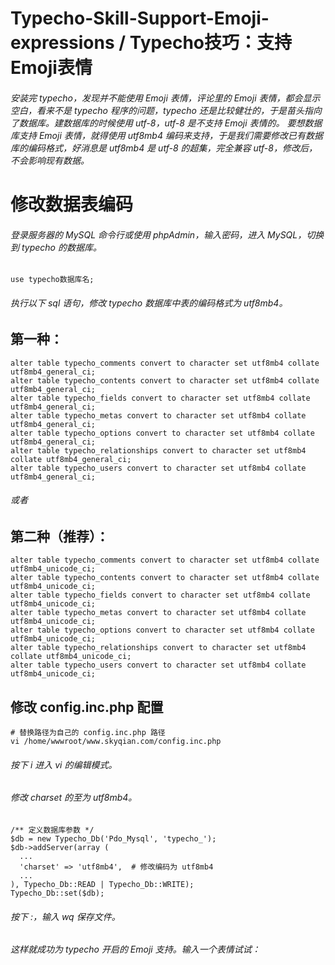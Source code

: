 # Typecho-Skill-Support-Emoji-expressions / Typecho技巧：支持Emoji表情
###### 安装完 typecho，发现并不能使用 Emoji 表情，评论里的 Emoji 表情，都会显示空白，看来不是 typecho 程序的问题，typecho 还是比较健壮的，于是苗头指向了数据库。建数据库的时候使用 utf-8，utf-8 是不支持 Emoji 表情的。  要想数据库支持 Emoji 表情，就得使用 utf8mb4 编码来支持，于是我们需要修改已有数据库的编码格式，好消息是 utf8mb4 是 utf-8 的超集，完全兼容 utf-8，修改后，不会影响现有数据。

# 修改数据表编码

###### 登录服务器的 MySQL 命令行或使用 phpAdmin，输入密码，进入 MySQL，切换到 typecho 的数据库。



    use typecho数据库名;
    
###### 执行以下 sql 语句，修改 typecho 数据库中表的编码格式为 utf8mb4。

## 第一种：

    alter table typecho_comments convert to character set utf8mb4 collate utf8mb4_general_ci;
    alter table typecho_contents convert to character set utf8mb4 collate utf8mb4_general_ci;
    alter table typecho_fields convert to character set utf8mb4 collate utf8mb4_general_ci;
    alter table typecho_metas convert to character set utf8mb4 collate utf8mb4_general_ci;
    alter table typecho_options convert to character set utf8mb4 collate utf8mb4_general_ci;
    alter table typecho_relationships convert to character set utf8mb4 collate utf8mb4_general_ci;
    alter table typecho_users convert to character set utf8mb4 collate utf8mb4_general_ci;
    
###### 或者

## 第二种（推荐）：



    alter table typecho_comments convert to character set utf8mb4 collate utf8mb4_unicode_ci;
    alter table typecho_contents convert to character set utf8mb4 collate utf8mb4_unicode_ci;
    alter table typecho_fields convert to character set utf8mb4 collate utf8mb4_unicode_ci;
    alter table typecho_metas convert to character set utf8mb4 collate utf8mb4_unicode_ci;
    alter table typecho_options convert to character set utf8mb4 collate utf8mb4_unicode_ci;
    alter table typecho_relationships convert to character set utf8mb4 collate utf8mb4_unicode_ci;
    alter table typecho_users convert to character set utf8mb4 collate utf8mb4_unicode_ci;
    
## 修改 config.inc.php 配置

    # 替换路径为自己的 config.inc.php 路径
    vi /home/wwwroot/www.skyqian.com/config.inc.php
    
###### 按下 i 进入 vi 的编辑模式。

###### 修改 charset 的至为 utf8mb4。

    /** 定义数据库参数 */
    $db = new Typecho_Db('Pdo_Mysql', 'typecho_');
    $db->addServer(array (
      ...
      'charset' => 'utf8mb4',  # 修改编码为 utf8mb4
      ...
    ), Typecho_Db::READ | Typecho_Db::WRITE);
    Typecho_Db::set($db);
    
###### 按下 :，输入 wq 保存文件。

###### 这样就成功为 typecho 开启的 Emoji 支持。输入一个表情试试：

